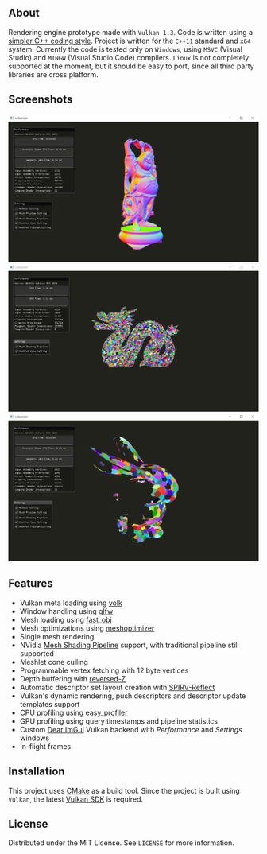 ## About
Rendering engine prototype made with `Vulkan 1.3`. Code is written using a [simpler C++ coding style](https://gist.github.com/bkaradzic/2e39896bc7d8c34e042b). Project is written for the `C++11` standard and `x64` system. Currently the code is tested only on `Windows`, using `MSVC` (Visual Studio) and `MINGW` (Visual Studio Code) compilers. `Linux` is not completely supported at the moment, but it should be easy to port, since all third party libraries are cross platform.

## Screenshots
![Demo](https://github.com/milkru/data_resources/blob/main/vulkanizer/re_buddha.PNG)
![Demo](https://github.com/milkru/data_resources/blob/main/vulkanizer/cone.PNG)
![Demo](https://github.com/milkru/data_resources/blob/main/vulkanizer/culled_bunny.PNG)

## Features
* Vulkan meta loading using [volk](https://github.com/zeux/volk)
* Window handling using [glfw](https://github.com/glfw/glfw)
* Mesh loading using [fast_obj](https://github.com/thisistherk/fast_obj)
* Mesh optimizations using [meshoptimizer](https://github.com/zeux/meshoptimizer)
* Single mesh rendering
* NVidia [Mesh Shading Pipeline](https://developer.nvidia.com/blog/introduction-turing-mesh-shaders/) support, with traditional pipeline still supported
* Meshlet cone culling
* Programmable vertex fetching with 12 byte vertices
* Depth buffering with [reversed-Z](https://developer.nvidia.com/content/depth-precision-visualized)
* Automatic descriptor set layout creation with [SPIRV-Reflect](https://github.com/KhronosGroup/SPIRV-Reflect)
* Vulkan's dynamic rendering, push descriptors and descriptor update templates support
* CPU profiling using [easy_profiler](https://github.com/yse/easy_profiler)
* GPU profiling using query timestamps and pipeline statistics
* Custom [Dear ImGui](https://github.com/ocornut/imgui) Vulkan backend with *Performance* and *Settings* windows
* In-flight frames

## Installation
This project uses [CMake](https://cmake.org/download/) as a build tool. Since the project is built using `Vulkan`, the latest [Vulkan SDK](https://vulkan.lunarg.com) is required.

## License
Distributed under the MIT License. See `LICENSE` for more information.

